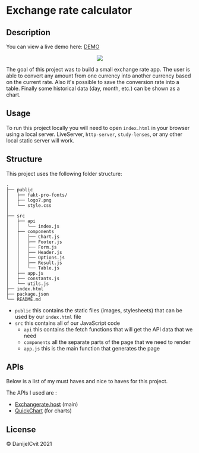 # Exchange rate calculator

## Description

You can view a live demo here: [DEMO](https://danijelcvit.github.io/exchange-rate-app/)

<p align="center"><img src="./public/exchange-app.gif" ></p>

The goal of this project was to build a small exchange rate app. The user is able to convert any amount from one currency into another currency based on the current rate. Also it's possible to save the conversion rate into a table. Finally some historical data (day, month, etc.) can be shown as a chart.

## Usage

To run this project locally you will need to open `index.html` in your browser using a local server. LiveServer, `http-server`, `study-lenses`, or any other local static server will work.

## Structure

This project uses the following folder structure:

```
.
├── public
│   ├── fakt-pro-fonts/
│   ├── logo7.png
│   └── style.css
│
├── src
│   ├── api
│   │   └── index.js
│   ├── components
│   │   ├── Chart.js
│   │   ├── Footer.js
│   │   ├── Form.js
│   │   ├── Header.js
│   │   ├── Options.js
│   │   ├── Result.js
│   │   └── Table.js
│   ├── app.js
│   ├── constants.js
│   └── utils.js
├── index.html
├── package.json
└── README.md

```

- `public` this contains the static files (images, stylesheets) that can be used by our `index.html` file
- `src` this contains all of our JavaScript code
  - `api` this contains the fetch functions that will get the API data that we need
  - `components` all the separate parts of the page that we need to render
  - `app.js` this is the main function that generates the page

## APIs

Below is a list of my must haves and nice to haves for this project.

The APIs I used are :

- [Exchangerate.host](https://exchangerate.host/) (main)
- [QuickChart](https://quickchart.io/) (for charts)

## License

&copy; DanijelCvit 2021
